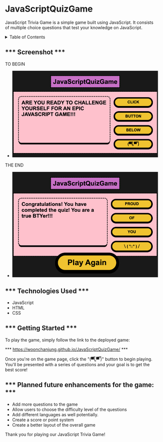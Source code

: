 # JavaScriptQuizGame


JavaScript Trivia Game is a simple game built using JavaScript. It consists of multiple choice questions that test your knowledge on JavaScript.

<!-- TABLE OF CONTENTS -->
<details>
  <summary>Table of Contents</summary>
  <ol>
    <li><a href="#Screenshot">Screenshot</a></li>
    <li><a href="#Technologies Used">Technologies Used</a></li>
    <li><a href="#getting-started">Getting Started</a></li>
    <li><a href="#Planned future enhancements for the game">Planned future enhancements for the game</a></li>
  </ol>
</details>


## *** Screenshot ***
TO BEGIN
- ![](Screenshots/img1.png)

THE END
- ![](Screenshots/img2.png)


## *** Technologies Used ***
- JavaScript
- HTML
- CSS


## *** Getting Started ***

To play the game, simply follow the link to the deployed game: 

*** https://woonchanjung.github.io/JavaScriptQuizGame/ ***

Once you're on the game page, click the "(▀̿Ĺ̯▀̿ ̿)" button to begin playing. 
You'll be presented with a series of questions and your goal is to get the best score!



## *** Planned future enhancements for the game: ***

- Add more questions to the game
- Allow users to choose the difficulty level of the questions
- Add different languages as well potentially. 
- Create a score or point system
- Create a better layout of the overall game

Thank you for playing our JavaScript Trivia Game!
